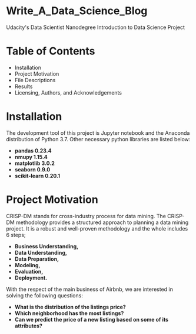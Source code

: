 # Write_A_Data_Science_Blog
Udacity's Data Scientist Nanodegree Introduction to Data Science Project

# Table of Contents
- Installation
- Project Motivation
- File Descriptions
- Results
- Licensing, Authors, and Acknowledgements

# Installation
The development tool of this project is Jupyter notebook and the Anaconda distribution of Python 3.7. Other necessary python libraries are listed below:

- **pandas 0.23.4**
- **nmupy 1.15.4**
- **matplotlib 3.0.2**
- **seaborn 0.9.0**
- **scikit-learn 0.20.1**

# Project Motivation
CRISP-DM stands for cross-industry process for data mining. The CRISP-DM methodology provides a structured approach to planning a data mining project. It is a robust and well-proven methodology and the whole includes 6 steps;

- **Business Understanding,**
- **Data Understanding,**
- **Data Preparation,**
- **Modeling,**
- **Evaluation,**
- **Deployment.**

With the respect of the main business of Airbnb, we are interested in solving the following questions:

- **What is the distribution of the listings price?**
- **Which neighborhood has the most listings?**
- **Can we predict the price of a new listing based on some of its attributes?**
